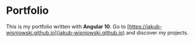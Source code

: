 # Portfolio

This is my portfolio written with **Angular 10**. Go to [https://jakub-wisniowski.github.io](jakub-wisniowski.github.io) and discover my projects.
